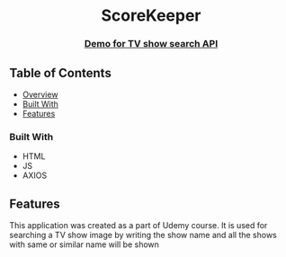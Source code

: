 <h1 align="center">ScoreKeeper</h1>

<div align="center">
  <h3>
    <a href="https://monumental-pastelito-b00dda.netlify.app/">
      Demo for TV show search API
    </a>
  </h3>
</div>

## Table of Contents

- [Overview](#overview)
- [Built With](#built-with)
- [Features](#features)

### Built With

- HTML
- JS
- AXIOS

## Features

This application was created as a part of Udemy course. It is used for searching a TV show image by writing the show name and all the shows with same or similar name will be shown
